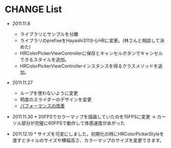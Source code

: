 # CHANGE List

* 2011.11.8
    * ライブラリとサンプルを分離
    * ライブラリのprefixeをHayashi311からHRに変更。(林さんと相談して決めた)
    * HRColorPickerViewControllerに保存とキャンセルボタンでキャンセルできるスタイルを追加。
    * HRColorPickerViewControllerインスタンスを得るクラスメソッドを追加。

* 2011.11.27
    * ループを使わないように変更
    * 明度のスライダーのデザインを変更
    * [パフォーマンスの改善](http://yomoapp.tumblr.com/post/13394241420/ios)

* 2011.11.30
		* 20FPSでカラーマップを描画していたのを15FPSに変更 → カーソル部分が完璧に60FPSで動作して体感速度があがった

* 2011.12.10
		* サイズを可変にしました。初期化の時にHRColorPickerStyleを渡すとタイルのサイズや横幅高さ、カラーマップのサイズを変更できます。
